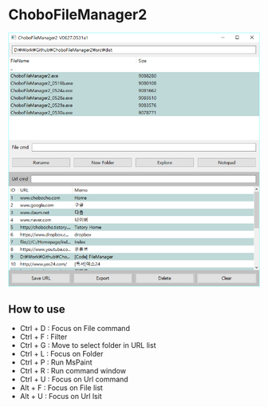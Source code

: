 # ChoboFileManager2
![screen shot](https://github.com/chobocho/ChoboFileManager2/blob/master/ux/screenshot.png)

## How to use
* Ctrl + D : Focus on File command
* Ctrl + F : Filter
* Ctrl + G : Move to select folder in URL list
* Ctrl + L : Focus on Folder
* Ctrl + P : Run MsPaint
* Ctrl + R : Run command window
* Ctrl + U : Focus on Url command
* Alt + F : Focus on File list
* Alt + U : Focus on Url lsit
